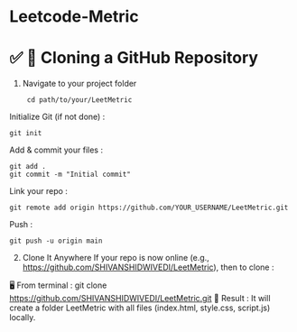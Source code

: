 # Leetcode-Metric
# ✅ 🔁 Cloning a GitHub Repository
1. Navigate to your project folder

        cd path/to/your/LeetMetric
Initialize Git (if not done) :

    git init
Add & commit your files :

    git add .
    git commit -m "Initial commit"
Link your repo :

    git remote add origin https://github.com/YOUR_USERNAME/LeetMetric.git
Push :

    git push -u origin main
    
2. Clone It Anywhere
If your repo is now online (e.g., https://github.com/SHIVANSHIDWIVEDI/LeetMetric), then to clone :

🖥️ From terminal :
              git clone https://github.com/SHIVANSHIDWIVEDI/LeetMetric.git
📁 Result :
It will create a folder LeetMetric with all files (index.html, style.css, script.js) locally.
